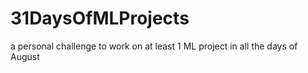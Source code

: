 # 31DaysOfMLProjects
a personal challenge to work on at least 1 ML project in all the days of August
